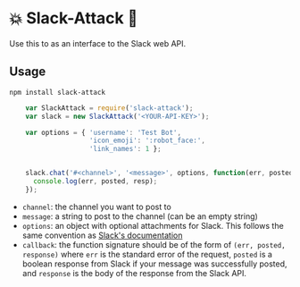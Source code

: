 # :boom: Slack-Attack :metal:
Use this to as an interface to the Slack web API.

## Usage
`npm install slack-attack`

```javascript
    var SlackAttack = require('slack-attack');
    var slack = new SlackAttack('<YOUR-API-KEY>');

    var options = { 'username': 'Test Bot',
                    'icon_emoji': ':robot_face:',
                    'link_names': 1 };


    slack.chat('#<channel>', '<message>', options, function(err, posted, resp){
      console.log(err, posted, resp);
    });
```

* `channel`: the channel you want to post to
* `message`: a string to post to the channel (can be an empty string)
* `options`: an object with optional attachments for Slack. This follows the same convention as [Slack's documentation](https://api.slack.com/docs/attachments)
* `callback`: the function signature should be of the form of `(err, posted, response)` where `err` is the standard error of the request, `posted` is a boolean response from Slack if your message was successfully posted, and `response` is the body of the response from the Slack API.
